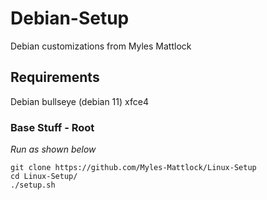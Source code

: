 # Debian-Setup
Debian customizations from Myles Mattlock
 
## Requirements
Debian bullseye (debian 11)
xfce4

### Base Stuff - Root

_Run as shown below_
```
git clone https://github.com/Myles-Mattlock/Linux-Setup
cd Linux-Setup/
./setup.sh
```